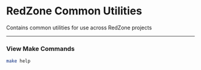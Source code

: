 # RedZone Common Utilities
Contains common utilities for use across RedZone projects

---

### View Make Commands
```bash
make help
```
